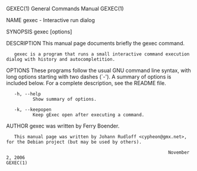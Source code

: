 GEXEC(1)                                                      General Commands Manual                                                     GEXEC(1)

NAME
       gexec - Interactive run dialog

SYNOPSIS
       gexec [options]

DESCRIPTION
       This manual page documents briefly the gexec command.

       gexec is a program that runs a small interactive command execution dialog with history and autocompletition.

OPTIONS
       These  programs  follow  the  usual  GNU  command  line  syntax, with long options starting with two dashes (`-').  A summary of options is
       included below.  For a complete description, see the README file.

       -h, --help
              Show summary of options.

       -k, --keepopen
              Keep gExec open after executing a command.

AUTHOR
       gexec was written by Ferry Boender.

       This manual page was written by Johann Rudloff <cypheon@gmx.net>, for the Debian project (but may be used by others).

                                                                 November  2, 2006                                                        GEXEC(1)
